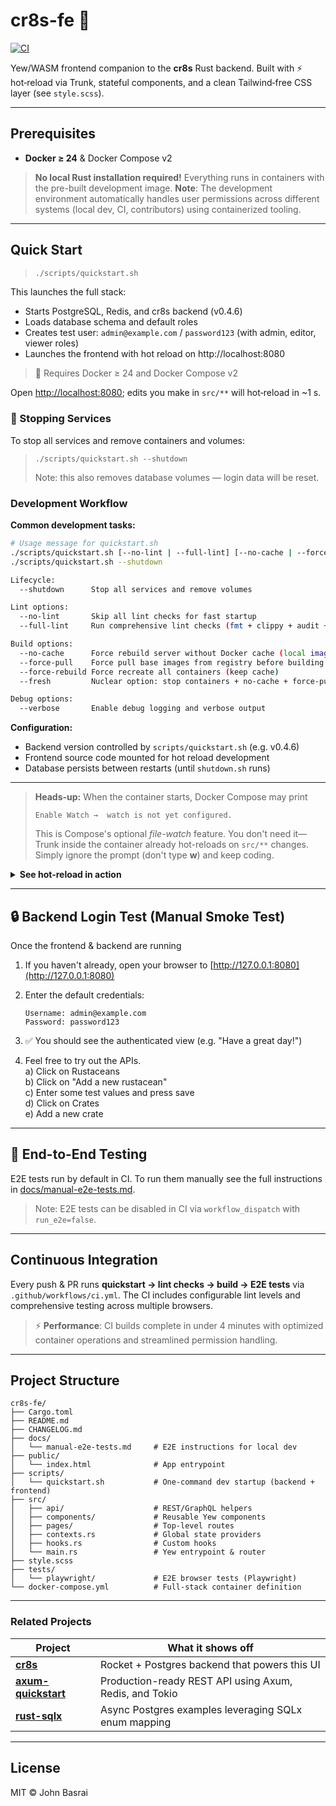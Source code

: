 # cr8s-fe :art:

[![CI](https://github.com/JohnBasrai/cr8s-fe/actions/workflows/ci.yml/badge.svg)](https://github.com/JohnBasrai/cr8s-fe/actions/workflows/ci.yml)

Yew/WASM frontend companion to the **cr8s** Rust backend.
Built with ⚡ hot‑reload via Trunk, stateful components, and a clean Tailwind‑free CSS layer (see `style.scss`).

---

## Prerequisites

* **Docker ≥ 24** & Docker Compose v2

> **No local Rust installation required!** Everything runs in containers with the pre-built development image.
> **Note**: The development environment automatically handles user permissions across different systems (local dev, CI, contributors) using containerized tooling.

---

## Quick Start  

> ```bash
> ./scripts/quickstart.sh
> ```

This launches the full stack:
 - Starts PostgreSQL, Redis, and cr8s backend (v0.4.6)
 - Loads database schema and default roles
 - Creates test user: `admin@example.com` / `password123` (with admin, editor, viewer roles)
 - Launches the frontend with hot reload on http://localhost:8080

> 🐳 Requires Docker ≥ 24 and Docker Compose v2

Open <http://localhost:8080>; edits you make in `src/**` will hot‑reload in ~1 s.

### 🧼 Stopping Services

To stop all services and remove containers and volumes:

> ```
> ./scripts/quickstart.sh --shutdown
> ```
> Note: this also removes database volumes — login data will be reset.

### Development Workflow

**Common development tasks:**

```bash
# Usage message for quickstart.sh
./scripts/quickstart.sh [--no-lint | --full-lint] [--no-cache | --force-pull | --force-rebuild | --fresh] [--verbose]
./scripts/quickstart.sh --shutdown

Lifecycle:
  --shutdown      Stop all services and remove volumes

Lint options:
  --no-lint       Skip all lint checks for fast startup
  --full-lint     Run comprehensive lint checks (fmt + clippy + audit + outdated)

Build options:
  --no-cache      Force rebuild server without Docker cache (local images only)
  --force-pull    Force pull base images from registry before building
  --force-rebuild Force recreate all containers (keep cache)
  --fresh         Nuclear option: stop containers + no-cache + force-pull + force-recreate

Debug options:
  --verbose       Enable debug logging and verbose output
```

**Configuration:**
- Backend version controlled by `scripts/quickstart.sh` (e.g. v0.4.6)
- Frontend source code mounted for hot reload development
- Database persists between restarts (until `shutdown.sh` runs)

---

> **Heads-up:** When the container starts, Docker Compose may print  
>
> `Enable Watch →  watch is not yet configured.`  
>
> This is Compose's optional *file-watch* feature. You don't need it—  
> Trunk inside the container already hot-reloads on `src/**` changes.  
> Simply ignore the prompt (don't type **w**) and keep coding.

<details>
<summary><strong>See hot-reload in action&nbsp;</strong></summary>

   1. Open `src/components/login_form.rs`.  
   2. Find the line that renders the username field:  

```rust
   <Input label="Username" ... />
```

   3. Change **`"Username"`** to **`"Enter your username"`** and **save**.
   4. Watch the Docker/Trunk terminal — a quick re-compile appears.
   5. Switch back to the browser (still on `/login`) — the placeholder now reads **Enter your username** without a manual refresh.

*Revert the text and save again to watch it snap back.*

</details>

---

## 🔒 Backend Login Test (Manual Smoke Test)

Once the frontend & backend are running

1. If you haven't already, open your browser to [http://127.0.0.1:8080](http://127.0.0.1:8080)
2. Enter the default credentials:

    ```
    Username: admin@example.com
    Password: password123
    ```

3. ✅ You should see the authenticated view (e.g. "Have a great day!")
4. Feel free to try out the APIs.<br>
   a) Click on Rustaceans<br>
   b) Click on "Add a new rustacean"<br>
   c) Enter some test values and press save<br>
   d) Click on Crates<br>
   e) Add a new crate<br>

---

## 🧪 End-to-End Testing

E2E tests run by default in CI. To run them manually see the full instructions in [docs/manual-e2e-tests.md](docs/manual-e2e-tests.md).

> Note: E2E tests can be disabled in CI via `workflow_dispatch` with `run_e2e=false`.

---

## Continuous Integration

Every push & PR runs **quickstart → lint checks → build → E2E tests** via
`.github/workflows/ci.yml`. The CI includes configurable lint levels and comprehensive testing across multiple browsers.
> ⚡ **Performance**: CI builds complete in under 4 minutes with optimized container operations and streamlined permission handling.

---

## Project Structure

```
cr8s-fe/
├── Cargo.toml
├── README.md
├── CHANGELOG.md
├── docs/
│   └── manual-e2e-tests.md     # E2E instructions for local dev
├── public/
│   └── index.html              # App entrypoint
├── scripts/
│   └── quickstart.sh           # One-command dev startup (backend + frontend)
├── src/
│   ├── api/                    # REST/GraphQL helpers
│   ├── components/             # Reusable Yew components
│   ├── pages/                  # Top-level routes
│   ├── contexts.rs             # Global state providers
│   ├── hooks.rs                # Custom hooks
│   └── main.rs                 # Yew entrypoint & router
├── style.scss
├── tests/
│   └── playwright/             # E2E browser tests (Playwright)
└── docker-compose.yml          # Full-stack container definition
```

---

### Related Projects

| Project                                                                 | What it shows off                                           |
|-------------------------------------------------------------------------|-------------------------------------------------------------|
| **[cr8s](https://github.com/JohnBasrai/cr8s)**                          | Rocket + Postgres backend that powers this UI               |
| **[axum-quickstart](https://github.com/JohnBasrai/axum-quickstart)**   | Production-ready REST API using Axum, Redis, and Tokio      |
| **[rust-sqlx](https://github.com/JohnBasrai/rust-sqlx)**               | Async Postgres examples leveraging SQLx enum mapping        |

---

## License

MIT © John Basrai
